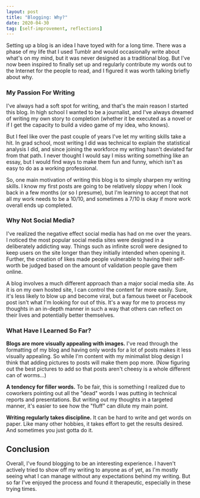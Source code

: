 ```yaml
---
layout: post
title: "Blogging: Why?"
date: 2020-04-30
tag: [self-improvement, reflections]
---
```


Setting up a blog is an idea I have toyed with for a long time. There was a phase of my life that I used Tumblr and would occasionally write about what's on my mind, but it was never designed as a traditional blog. But I've now been inspired to finally set up and regularly contribute my words out to the Internet for the people to read, and I figured it was worth talking briefly about why. 

### My Passion For Writing

I've always had a soft spot for writing, and that's the main reason I started this blog. In high school I wanted to be a journalist, and I've always dreamed of writing my own story to completion (whether it be executed as a novel or if I get the capacity to build a video game of my idea, who knows). 

But I feel like over the past couple of years I've let my writing skills take a hit. In grad school, most writing I did was technical to explain the statistical analysis I did, and since joining the workforce my writing hasn't deviated far from that path. I never thought I would say I miss writing something like an essay, but I would find ways to make them fun and funny, which isn't as easy to do as a working professional. 

So, one main motivation of writing this blog is to simply sharpen my writing skills. I know my first posts are going to be relatively sloppy when I look back in a few months (or so I presume), but I'm learning to accept that not all my work needs to be a 10/10, and sometimes a 7/10 is okay if more work overall ends up completed. 

### Why Not Social Media?

I've realized the negative effect social media has had on me over the years. I noticed the most popular social media sites were designed in a deliberately addicting way. Things such as infinite scroll were designed to keep users on the site longer than they initially intended when opening it. Further, the creation of likes made people vulnerable to having their self-worth be judged based on the amount of validation people gave them online. 

A blog involves a much different approach than a major social media site. As it is on my own hosted site, I can control the content far more easily. Sure, it's less likely to blow up and become viral, but a famous tweet or Facebook post isn't what I'm looking for out of this. It's a way for me to process my thoughts in an in-depth manner in such a way that others can reflect on their lives and potentially better themselves. 

### What Have I Learned So Far?

**Blogs are more visually appealing with images.** I've read through the formatting of my blog and having only words for a lot of posts makes it less visually appealing. So while I'm content with my minimalist blog design I think that adding pictures to posts will make them pop more. (Now figuring out the best pictures to add so that posts aren't cheesy is a whole different can of worms…) 

**A tendency for filler words.** To be fair, this is something I realized due to coworkers pointing out all the "dead" words I was putting in technical reports and presentations. But writing out my thoughts in a targeted manner, it's easier to see how the "fluff" can dilute my main point.

**Writing regularly takes discipline.** It can be hard to write and get words on paper. Like many other hobbies, it takes effort to get the results desired. And sometimes you just gotta do it. 

## Conclusion

Overall, I've found blogging to be an interesting experience. I haven't actively tried to show off my writing to anyone as of yet, as I'm mostly seeing what I can manage without any expectations behind my writing. But so far I've enjoyed the process and found it therapeutic, especially in these trying times. 
